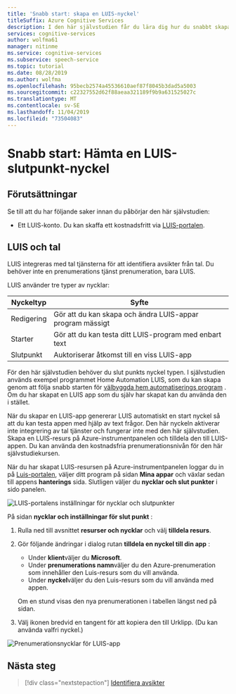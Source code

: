 ```yaml
---
title: 'Snabb start: skapa en LUIS-nyckel'
titleSuffix: Azure Cognitive Services
description: I den här självstudien får du lära dig hur du snabbt skapar ett LUIS-program.
services: cognitive-services
author: wolfma61
manager: nitinme
ms.service: cognitive-services
ms.subservice: speech-service
ms.topic: tutorial
ms.date: 08/28/2019
ms.author: wolfma
ms.openlocfilehash: 95becb2574a45536610aef87f8045b3dad5a5003
ms.sourcegitcommit: c22327552d62f88aeaa321189f9b9a631525027c
ms.translationtype: MT
ms.contentlocale: sv-SE
ms.lasthandoff: 11/04/2019
ms.locfileid: "73504083"
---
```

# <a name="quickstart-getting-a-luis-endpoint-key"></a>Snabb start: Hämta en LUIS-slutpunkt-nyckel

## <a name="prerequisites"></a>Förutsättningar

Se till att du har följande saker innan du påbörjar den här självstudien:

* Ett LUIS-konto. Du kan skaffa ett kostnadsfritt via [LUIS-portalen](https://www.luis.ai/home).

## <a name="luis-and-speech"></a>LUIS och tal

LUIS integreras med tal tjänsterna för att identifiera avsikter från tal. Du behöver inte en prenumerations tjänst prenumeration, bara LUIS.

LUIS använder tre typer av nycklar:

|Nyckeltyp|Syfte|
|--------|-------|
|Redigering|Gör att du kan skapa och ändra LUIS-appar program mässigt|
|Starter|Gör att du kan testa ditt LUIS-program med enbart text|
|Slutpunkt |Auktoriserar åtkomst till en viss LUIS-app|

För den här självstudien behöver du slut punkts nyckel typen. I självstudien används exempel programmet Home Automation LUIS, som du kan skapa genom att följa snabb starten för [välbyggda hem automatiserings program](https://docs.microsoft.com/azure/cognitive-services/luis/luis-get-started-create-app) . Om du har skapat en LUIS app som du själv har skapat kan du använda den i stället.

När du skapar en LUIS-app genererar LUIS automatiskt en start nyckel så att du kan testa appen med hjälp av text frågor. Den här nyckeln aktiverar inte integrering av tal tjänster och fungerar inte med den här självstudien. Skapa en LUIS-resurs på Azure-instrumentpanelen och tilldela den till LUIS-appen. Du kan använda den kostnadsfria prenumerationsnivån för den här självstudiekursen.

När du har skapat LUIS-resursen på Azure-instrumentpanelen loggar du in på [Luis-portalen](https://www.luis.ai/home), väljer ditt program på sidan **Mina appar** och växlar sedan till appens **hanterings** sida. Slutligen väljer du **nycklar och slut punkter** i sido panelen.

![LUIS-portalens inställningar för nycklar och slutpunkter](~/articles/cognitive-services/Speech-Service/media/sdk/luis-keys-endpoints-page.png)

På sidan **nycklar och inställningar för slut punkt** :

1. Rulla ned till avsnittet **resurser och nycklar** och välj **tilldela resurs**.
1. Gör följande ändringar i dialog rutan **tilldela en nyckel till din app** :

   * Under **klient**väljer du **Microsoft**.
   * Under **prenumerations namn**väljer du den Azure-prenumeration som innehåller den Luis-resurs som du vill använda.
   * Under **nyckel**väljer du den Luis-resurs som du vill använda med appen.

   Om en stund visas den nya prenumerationen i tabellen längst ned på sidan. 

1. Välj ikonen bredvid en tangent för att kopiera den till Urklipp. (Du kan använda valfri nyckel.)

![Prenumerationsnycklar för LUIS-app](~/articles/cognitive-services/Speech-Service/media/sdk/luis-keys-assigned.png)


## <a name="next-steps"></a>Nästa steg

> [!div class="nextstepaction"]
> [Identifiera avsikter](~/articles/cognitive-services/Speech-Service/quickstarts/intent-recognition.md)
